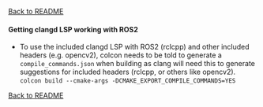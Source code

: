 [Back to README](../README.md)

#### **Getting clangd LSP working with ROS2**
* To use the included clangd LSP with ROS2 (rclcpp) and other included headers (e.g. opencv2), colcon needs to be told to generate a `compile_commands.json` when building as clang will need this to generate suggestions for included headers (rclcpp, or others like opencv2).
`colcon build --cmake-args -DCMAKE_EXPORT_COMPILE_COMMANDS=YES`

[Back to README](../README.md)
